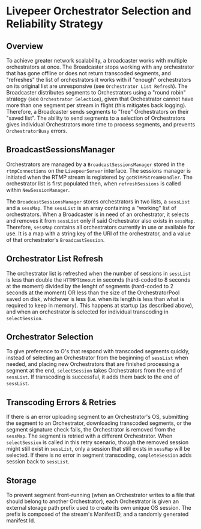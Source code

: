 # Livepeer Orchestrator Selection and Reliability Strategy

## Overview

To achieve greater network scalability, a broadcaster works with multiple orchestrators at once. The Broadcaster stops working with any orchestrator that has gone offline or does not return transcoded segments, and "refreshes" the list of orchestrators it works with if "enough" orchestrators on its original list are unresponsive (see `Orchestrator List Refresh`). The Broadcaster distributes segments to Orchestrators using a "round robin" strategy (see `Orchestrator Selection`), given that Orchestrator cannot have more than one segment per stream in flight (this mitigates back logging). Therefore, a Broadcaster sends segments to "free" Orchestrators on their "saved list". The ability to send segments to a selection of Orchestrators gives individual Orchestrators more time to process segments, and prevents `OrchestratorBusy` errors.

## BroadcastSessionsManager

Orchestrators are managed by a `BroadcastSessionsManager` stored in the `rtmpConnections` on the `LivepeerServer` interface. The sessions manager is initiated when the RTMP stream is registered by `gotRTMPStreamHandler`. The orchestrator list is first populated then, when `refreshSessions` is called within `NewSessionManager`.

The `BroadcastSessionsManager` stores orchestrators in two lists, a `sessList` and a `sessMap`.  The `sessList` is an array containing a "working" list of orchestrators. When a Broadcaster is in need of an orchestrator, it selects and removes it from `sessList` only if said Orchestrator also exists in `sessMap`. Therefore, `sessMap` contains all orchestrators currently in use or available for use. It is a map with a string key of the URI of the orchestrator, and a value of that orchestrator's `BroadcastSession`.

## Orchestrator List Refresh

The orchestrator list is refreshed when the number of sessions in `sessList` is less than double the `HTTMPTimeout` in seconds (hard-coded to 8 seconds at the moment) divided by the lenght of segments (hard-coded to 2 seconds at the moment) OR less than the size of the OrchestratorPool saved on disk, whichever is less (i.e. when its length is less than what is required to keep in memory). This happens at startup (as described above), and when an orchestrator is selected for individual transcoding in `selectSession`.

## Orchestrator Selection

To give preference to O's that respond with transcoded segments quickly, instead of selecting an Orchestrator from the beginning of `sessList` when needed, and placing new Orchestrators that are finished processing a segment at the end, `selectSession` takes Orchestrators from the end of `sessList`. If transcoding is successful, it adds them back to the end of `sessList`. 

## Transcoding Errors & Retries

If there is an error uploading segment to an Orchestrator's OS, submitting the segment to an Orchestrator, downloading transcoded segments, or the segment signature check fails, the Orchestrator is removed from the `sessMap`. The segment is retried with a different Orchestrator. When `selectSession` is called in this retry scenario, though the removed session might still exist in `sessList`, only a session that still exists in `sessMap` will be selected.  If there is no error in segment transcoding, `completeSession` adds session back to `sessList`.

## Storage

To prevent segment front-running (when an Orchestrator writes to a file that should belong to another Orchestrator), each Orchestrator is given an external storage path prefix used to create its own unique OS session. The prefix is composed of the stream's ManifestID, and a randomly generated manifest Id. 
